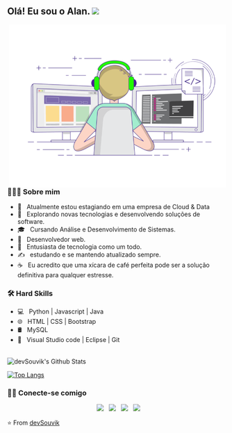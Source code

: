 <h2> Olá! Eu sou o Alan. <img src="https://github.com/souvikguria98/souvikguria98/blob/master/Hi.gif" width="25"></h2>
<img align="right" alt="GIF" src="https://raw.githubusercontent.com/devSouvik/devSouvik/master/gif3.gif" width="500"/>

<h3> 👨🏻‍💻 Sobre mim </h3>

- 🔭 &nbsp; Atualmente estou estagiando em uma empresa de Cloud & Data
- 🤔 &nbsp; Explorando novas tecnologias e desenvolvendo soluções de software.
- 🎓 &nbsp; Cursando Análise e Desenvolvimento de Sistemas.
- 💼 &nbsp; Desenvolvedor web.
- 🌱 &nbsp; Entusiasta de tecnologia como um todo.
- ✍️ &nbsp; estudando e se mantendo atualizado sempre.
- ☕ &nbsp; Eu acredito que uma xícara de café perfeita pode ser a solução definitiva para qualquer estresse. 

<h3>🛠 Hard Skills</h3>

- 💻 &nbsp; Python | Javascript | Java  
- 🌐 &nbsp; HTML | CSS | Bootstrap 
- 🛢 &nbsp; MySQL 
- 🔧 &nbsp; Visual Studio code | Eclipse | Git

<br>

<img align="center" src="https://github-readme-stats.vercel.app/api?username=AlanVidalll=true&count_private=true&show_icons=true&line_height=20&title_color=7A7ADB&icon_color=2234AE&text_color=D3D3D3&bg_color=0,000000,130F40" alt="devSouvik's Github Stats">

</br>

[![Top Langs](https://github-readme-stats.vercel.app/api/top-langs/?username=devSouvik&layout=compact&text_color=daf7dc&bg_color=151515)](https://github.com/devSouvik/github-readme-stats)


<h3> 🤝🏻 Conecte-se comigo </h3>

<p align="center">
&nbsp; <a href="https://twitter.com/_souvik_guria" target="_blank" rel="noopener noreferrer"><img src="https://img.icons8.com/plasticine/100/000000/twitter.png" width="50" /></a>  
&nbsp; <a href="https://www.instagram.com/the_caffeine__addict/" target="_blank" rel="noopener noreferrer"><img src="https://img.icons8.com/plasticine/100/000000/instagram-new.png" width="50" /></a>  
&nbsp; <a href="https://www.linkedin.com/in/souvik-guria-/" target="_blank" rel="noopener noreferrer"><img src="https://img.icons8.com/plasticine/100/000000/linkedin.png" width="50" /></a>
&nbsp; <a href="mailto:souvikguria98@gmail.com" target="_blank" rel="noopener noreferrer"><img src="https://img.icons8.com/plasticine/100/000000/gmail.png"  width="50" /></a>
</p>

⭐️ From [devSouvik](https://github.com/devSouvik)
